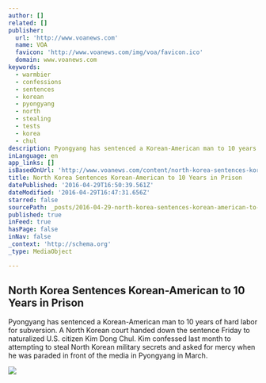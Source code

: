 ```yaml
---
author: []
related: []
publisher:
  url: 'http://www.voanews.com'
  name: VOA
  favicon: 'http://www.voanews.com/img/voa/favicon.ico'
  domain: www.voanews.com
keywords:
  - warmbier
  - confessions
  - sentences
  - korean
  - pyongyang
  - north
  - stealing
  - tests
  - korea
  - chul
description: Pyongyang has sentenced a Korean-American man to 10 years of hard labor for subversion. A North Korean court handed down the sentence Friday to naturalized U.S. citizen Kim Dong Chul. Kim confessed last month to attempting to steal North Korean military secrets and asked for mercy when he was paraded in front of the media in Pyongyang in March.
inLanguage: en
app_links: []
isBasedOnUrl: 'http://www.voanews.com/content/north-korea-sentences-korean-american-to-10-years-in-prison/3308056.html'
title: North Korea Sentences Korean-American to 10 Years in Prison
datePublished: '2016-04-29T16:50:39.561Z'
dateModified: '2016-04-29T16:47:31.656Z'
starred: false
sourcePath: _posts/2016-04-29-north-korea-sentences-korean-american-to-10-years-in-prison.md
published: true
inFeed: true
hasPage: false
inNav: false
_context: 'http://schema.org'
_type: MediaObject

---
```

<article style=""><h1>North Korea Sentences Korean-American to 10 Years in Prison</h1><p>Pyongyang has sentenced a Korean-American man to 10 years of hard labor for subversion. A North Korean court handed down the sentence Friday to naturalized U.S. citizen Kim Dong Chul. Kim confessed last month to attempting to steal North Korean military secrets and asked for mercy when he was paraded in front of the media in Pyongyang in March.</p><img src="http://gdb.voanews.com/791123DB-4DD3-445F-93CC-79DCEF245196_cx0_cy10_cw0_mw1024_mh1024_s.jpg" /></article>